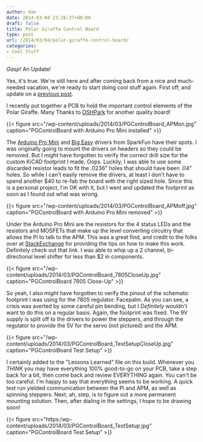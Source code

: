 ```yaml
---
author: dan
date: 2014-03-04 23:26:27+00:00
draft: false
title: Polar Giraffe Control Board
type: post
url: /2014/03/04/polar-giraffe-control-board/
categories:
- Cool Stuff
---
```


_Gasp!_ An Update!

Yes, it's true. We're still here and after coming back from a nice and much-needed vacation, we're ready to start doing cool stuff again. First off, and update on a [previous post](/2014/01/21/enter-the-polar-giraffe/).

I recently put together a PCB to hold the important control elements of the Polar Giraffe. Many Thanks to [OSHPark](https://oshpark.com/) for another quality board!

{{< figure src="/wp-content/uploads/2014/03/PGControlBoard_APMon.jpg" caption="PGControlBoard with Arduino Pro Mini installed" >}}

The [Arduino Pro Mini](https://www.sparkfun.com/products/11113) and [Big Easy](https://www.sparkfun.com/products/11876) drivers from SparkFun have their spots. I was originally going to mount the drivers on headers so they could be removed. But I _might_ have forgotten to verify the correct drill size for the custom KiCAD footprint I made. Oops. Luckily, I was able to use some discarded resistor leads to fit the .0236" holes that should have been .04" holes. So while I can't easily remove the drivers, at least I don't have to spend another $40 to re-fab the board with the right sized hole. Since this is a personal project, I'm OK with it, but I went and updated the footprint as soon as I found out what was wrong.

{{< figure src="/wp-content/uploads/2014/03/PGControlBoard_APMoff.jpg" caption="PGControlBoard with Arduino Pro Mini removed" >}}

Under the Arduino Pro Mini are the resistors for the 4 status LEDs and the resistors and MOSFETs that make up the level converting circuitry that allows the Pi to talk to the APM. This was a great find, and credit to the folks over at [StackExchange](http://electronics.stackexchange.com/questions/18457/is-my-mosfet-based-bidirectional-level-shifter-insane) for providing the tips on how to make this work. Definitely check out that link. I was able to whip up a 2 channel, bi-directional level shifter for less than $2 in components.

{{< figure src="/wp-content/uploads/2014/03/PGControlBoard_7805CloseUp.jpg" caption="PGControlBoard 7805 Close-Up" >}}

So yeah, I also _might_ have forgotten to verify the pinout of the schematic footprint I was using for the 7805 regulator. Facepalm. As you can see, a crisis was averted by some careful pin bending, but I _Definitely_ wouldn't want to do this on a regular basis. Again, the footprint was fixed. The 9V supply is split off to the drivers to power the steppers, and through the regulator to provide the 5V for the servo (not pictured) and the APM.

{{< figure src="/wp-content/uploads/2014/03/PGControlBoard_TestSetupCloseUp.jpg" caption="PGControlBoard Test Setup" >}}

I certainly added to the "Lessons Learned" file on this build. Whenever you _THINK_ you may have everything 100% good-to-go on your PCB, take a step back for a bit, then come back and review EVERYTHING again. You can't be too careful. I'm happy to say that everything seems to be working. A quick test run yielded communication between the Pi and APM, as well as spinning steppers. Next, ah, step, is to figure out a more permanent mounting solution. Then, after dialing in the settings, I hope to be drawing soon!

{{< figure src="https:/wp-content/uploads/2014/03/PGControlBoard_TestSetup.jpg" caption="PGControlBoard Test Setup" >}}

